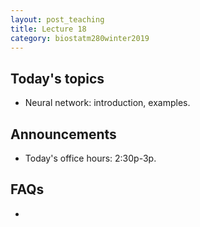 ```yaml
---
layout: post_teaching
title: Lecture 18
category: biostatm280winter2019
---
```


## Today's topics

* Neural network: introduction, examples.

## Announcements

* Today's office hours: 2:30p-3p.

## FAQs

* 